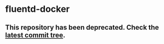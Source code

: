 fluentd-docker
============

## This repository has been deprecated. Check the [latest commit tree](https://github.com/GoogleCloudPlatform/fluentd-docker/tree/1ffdc97ac2f6aa65d9f9fb558ae66912c946e233).
